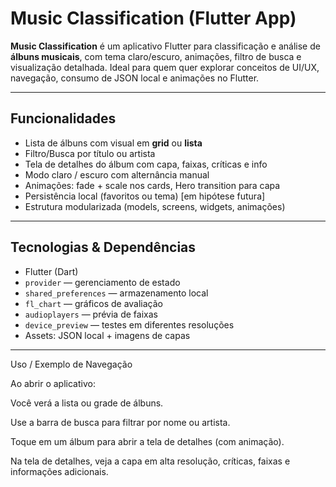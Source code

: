 # Music Classification (Flutter App)

**Music Classification** é um aplicativo Flutter para classificação e análise de **álbuns musicais**, com tema claro/escuro, animações, filtro de busca e visualização detalhada. Ideal para quem quer explorar conceitos de UI/UX, navegação, consumo de JSON local e animações no Flutter.

---

## Funcionalidades

- Lista de álbuns com visual em **grid** ou **lista**  
- Filtro/Busca por título ou artista  
- Tela de detalhes do álbum com capa, faixas, críticas e info  
- Modo claro / escuro com alternância manual  
- Animações: fade + scale nos cards, Hero transition para capa  
- Persistência local (favoritos ou tema) [em hipótese futura]   
- Estrutura modularizada (models, screens, widgets, animações)

---


## Tecnologias & Dependências

- Flutter (Dart)  
- `provider` — gerenciamento de estado  
- `shared_preferences` — armazenamento local  
- `fl_chart` — gráficos de avaliação  
- `audioplayers` — prévia de faixas  
- `device_preview` — testes em diferentes resoluções  
- Assets: JSON local + imagens de capas  

---

 Uso / Exemplo de Navegação

Ao abrir o aplicativo:

Você verá a lista ou grade de álbuns.

Use a barra de busca para filtrar por nome ou artista.

Toque em um álbum para abrir a tela de detalhes (com animação).

Na tela de detalhes, veja a capa em alta resolução, críticas, faixas e informações adicionais.
